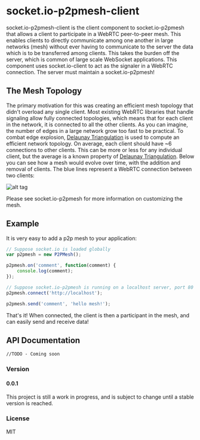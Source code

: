 # socket.io-p2pmesh-client

socket.io-p2pmesh-client is the client component to socket.io-p2pmesh that allows a client to participate in a WebRTC peer-to-peer mesh. This enables clients to directly communicate among one another in large networks (mesh) without ever having to communicate to the server the data which is to be transferred among clients. This takes the burden off the server, which is common of large scale WebSocket applications. This component uses socket.io-client to act as the signaler in a WebRTC connection. The server must maintain a socket.io-p2pmesh!

## The Mesh Topology

The primary motivation for this was creating an efficient mesh topology that didn't overload any single client. Most existing WebRTC libraries that handle signaling allow fully connected topologies, which means that for each client in the network, it is connected to all the other clients. As you can imagine, the number of edges in a large  network grow too fast to be practical. To combat edge explosion, [Delaunay Triangulation] is used to compute an efficient network topology. On average, each client should have ~6 connections to other clients. This can be more or less for any individual client, but the average is a known property of [Delaunay Triangulation]. Below you can see how a mesh would evolve over time, with the addition and removal of clients. The blue lines represent a WebRTC connection between two clients:

![alt tag](http://i.giphy.com/xTk9ZD25IbIfVpjapO.gif)

Please see socket.io-p2pmesh for more information on customizing the mesh.

## Example

It is very easy to add a p2p mesh to your application:

```js
// Suppose socket.io is loaded globally
var p2pmesh = new P2PMesh();

p2pmesh.on('comment', function(comment) {
    console.log(comment);
});

// Suppose socket.io-p2pmesh is running on a localhost server, port 80
p2pmesh.connect('http://localhost');

p2pmesh.send('comment', 'hello mesh!');
```

That's it! When connected, the client is then a participant in the mesh, and can easily send and receive data!

## API Documentation
```
//TODO - Coming soon
```
### Version
#### 0.0.1
This project is still a work in progress, and is subject to change until a stable version is reached.

### License
MIT

[//]: #
[Delaunay Triangulation]: <https://en.wikipedia.org/wiki/Delaunay_triangulation>  
